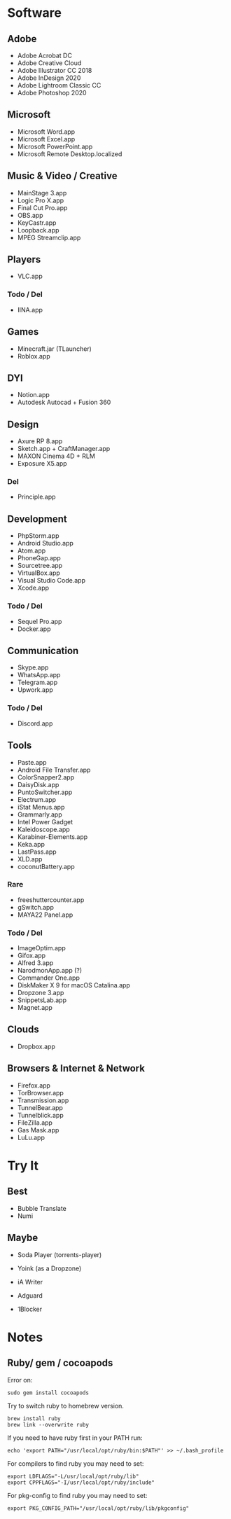 # Software


## Adobe
* Adobe Acrobat DC			
* Adobe Creative Cloud
* Adobe Illustrator CC 2018	
* Adobe InDesign 2020	
* Adobe Lightroom Classic CC
* Adobe Photoshop 2020	


## Microsoft
* Microsoft Word.app
* Microsoft Excel.app
* Microsoft PowerPoint.app
* Microsoft Remote Desktop.localized


## Music & Video / Creative
* MainStage 3.app
* Logic Pro X.app	
* Final Cut Pro.app	
* OBS.app
* KeyCastr.app
* Loopback.app		
* MPEG Streamclip.app			


## Players
* VLC.app

### Todo / Del
* IINA.app


## Games
* Minecraft.jar (TLauncher)
* Roblox.app



## DYI
* Notion.app
* Autodesk Autocad + Fusion 360

## Design
* Axure RP 8.app			
* Sketch.app + CraftManager.app
* MAXON Cinema 4D + RLM
* Exposure X5.app

### Del
* Principle.app


## Development
* PhpStorm.app
* Android Studio.app	
* Atom.app
* PhoneGap.app
* Sourcetree.app
* VirtualBox.app
* Visual Studio Code.app
* Xcode.app

### Todo / Del
* Sequel Pro.app
* Docker.app

## Communication
* Skype.app
* WhatsApp.app
* Telegram.app
* Upwork.app

### Todo / Del
* Discord.app	


## Tools
* Paste.app
* Android File Transfer.app
* ColorSnapper2.app
* DaisyDisk.app	
* PuntoSwitcher.app
* Electrum.app	
* iStat Menus.app
* Grammarly.app				
* Intel Power Gadget	
* Kaleidoscope.app
* Karabiner-Elements.app	
* Keka.app	
* LastPass.app	
* XLD.app
* coconutBattery.app

### Rare
* freeshuttercounter.app
* gSwitch.app
* MAYA22 Panel.app	

### Todo / Del
* ImageOptim.app	
* Gifox.app			
* Alfred 3.app			
* NarodmonApp.app (?)
* Commander One.app
* DiskMaker X 9 for macOS Catalina.app
* Dropzone 3.app
* SnippetsLab.app
* Magnet.app	

## Clouds
* Dropbox.app


## Browsers & Internet & Network
* Firefox.app	
* TorBrowser.app
* Transmission.app
* TunnelBear.app
* Tunnelblick.app	
* FileZilla.app
* Gas Mask.app	
* LuLu.app	
		
		
		
# Try It
## Best
* Bubble Translate
* Numi
	
## Maybe
* Soda Player (torrents-player)
* Yoink (as a Dropzone)
* iA Writer

* Adguard
* 1Blocker



# Notes

## Ruby/ gem / cocoapods
Error on:
```
sudo gem install cocoapods
```

Try to switch ruby to homebrew version.
```
brew install ruby
brew link --overwrite ruby
```
If you need to have ruby first in your PATH run:
```
echo 'export PATH="/usr/local/opt/ruby/bin:$PATH"' >> ~/.bash_profile
```

For compilers to find ruby you may need to set:
```
export LDFLAGS="-L/usr/local/opt/ruby/lib"
export CPPFLAGS="-I/usr/local/opt/ruby/include"
```

For pkg-config to find ruby you may need to set:
```
export PKG_CONFIG_PATH="/usr/local/opt/ruby/lib/pkgconfig"
```
			

	
	

		

		
			
		

			


